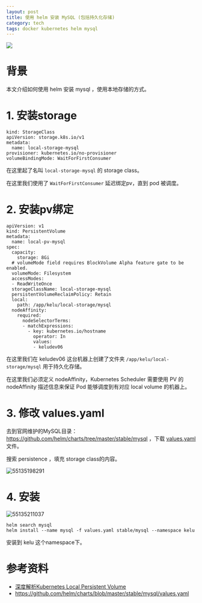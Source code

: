 ```yaml
---
layout: post
title: 使用 helm 安装 MySQL (包括持久化存储)
category: tech
tags: docker kubernetes helm mysql
---
```

![](https://cdn.kelu.org/blog/tags/k8s.jpg)

# 背景

本文介绍如何使用 helm 安装 mysql ，使用本地存储的方式。

# 1. 安装storage

```
kind: StorageClass
apiVersion: storage.k8s.io/v1
metadata:
  name: local-storage-mysql
provisioner: kubernetes.io/no-provisioner
volumeBindingMode: WaitForFirstConsumer
```

在这里起了名叫 `local-storage-mysql` 的 storage class。

在这里我们使用了 `WaitForFirstConsumer` 延迟绑定pv，直到 pod 被调度。

# 2. 安装pv绑定

```
apiVersion: v1
kind: PersistentVolume
metadata:
  name: local-pv-mysql
spec:
  capacity:
    storage: 8Gi
  # volumeMode field requires BlockVolume Alpha feature gate to be enabled.
  volumeMode: Filesystem
  accessModes:
  - ReadWriteOnce
  storageClassName: local-storage-mysql
  persistentVolumeReclaimPolicy: Retain
  local:
    path: /app/kelu/local-storage/mysql
  nodeAffinity:
    required:
      nodeSelectorTerms:
      - matchExpressions:
        - key: kubernetes.io/hostname
          operator: In
          values:
          - keludev06
```

在这里我们在 keludev06 这台机器上创建了文件夹 `/app/kelu/local-storage/mysql` 用于持久化存储。

在这里我们必须定义 nodeAffinity，Kubernetes Scheduler 需要使用 PV 的 nodeAffinity 描述信息来保证 Pod 能够调度到有对应 local volume 的机器上。

# 3. 修改 values.yaml

去到官网维护的MySQL目录： <https://github.com/helm/charts/tree/master/stable/mysql> ，下载 [values.yaml](https://github.com/helm/charts/raw/master/stable/mysql/values.yaml) 文件。

搜索 persistence ，填充 storage class的内容。

![55135198291](C:\Users\kelu\AppData\Local\Temp\1551351982911.png)

# 4. 安装

![55135211037](C:\Users\kelu\AppData\Local\Temp\1551352110376.png)

```
helm search mysql
helm install --name mysql -f values.yaml stable/mysql --namespace kelu
```

安装到 kelu 这个namespace下。



# 参考资料

* [深度解析Kubernetes Local Persistent Volume](https://my.oschina.net/jxcdwangtao/blog/1934004)
* <https://github.com/helm/charts/blob/master/stable/mysql/values.yaml>
